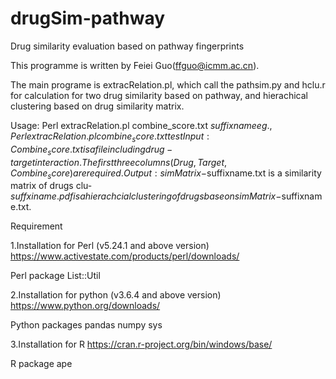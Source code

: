 # drugSim-pathway
Drug similarity evaluation based on pathway fingerprints

This programme is written by Feiei Guo(ffguo@icmm.ac.cn).

The main programe is extracRelation.pl, which call the pathsim.py and hclu.r for calculation for two drug similarity based on pathway, and hierachical clustering based on drug similarity matrix.

Usage: Perl extracRelation.pl combine_score.txt $suffixname eg., Perl extracRelation.pl combine_score.txt test
Input: Combine_score.txt is a file including drug-target interaction. The first three columns (Drug, Target, Combine_score) are required.
Output:simMatrix-$suffixname.txt is a similarity matrix of drugs
       clu-$suffxiname.pdf is a hierachcial clustering of drugs base on simMatrix-$suffixname.txt.

Requirement

1.Installation for Perl (v5.24.1 and above version)
https://www.activestate.com/products/perl/downloads/

Perl package
List::Util

2.Installation for python (v3.6.4 and above version)
https://www.python.org/downloads/

Python packages
pandas
numpy
sys

3.Installation for R
https://cran.r-project.org/bin/windows/base/

R package
ape
